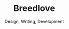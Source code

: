 ---
title: Breedlove
subtitle: Design, Writing, Development 
slides:
    - breedlove-print
hash: breedlove
---